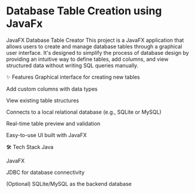 # Database Table Creation using JavaFx
JavaFX Database Table Creator
This project is a JavaFX application that allows users to create and manage database tables through a graphical user interface. It's designed to simplify the process of database design by providing an intuitive way to define tables, add columns, and view structured data without writing SQL queries manually.

✨ Features
Graphical interface for creating new tables

Add custom columns with data types

View existing table structures

Connects to a local relational database (e.g., SQLite or MySQL)

Real-time table preview and validation

Easy-to-use UI built with JavaFX

🛠️ Tech Stack
Java

JavaFX

JDBC for database connectivity

(Optional) SQLite/MySQL as the backend database



